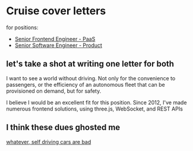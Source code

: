 # Cruise cover letters

for positions:

- [Senior Frontend Engineer - PaaS](https://boards.greenhouse.io/cruise/jobs/1674568?gh_jid=1674568)
- [Senior Software Engineer - Product](https://boards.greenhouse.io/cruise/jobs/1669848?gh_jid=1669848)

## let's take a shot at writing one letter for both

I want to see a world without driving. Not only for the convenience to passengers, or the efficiency of an autonomous fleet that can be provisioned on demand, but for safety.

I believe I would be an excellent fit for this position. Since 2012, I've made numerous frontend solutions, using three.js, WebSocket, and REST APIs

## I think these dues ghosted me

[whatever, self driving cars are bad](https://twitter.com/The_Slavsquatch/status/1208191768270954497)
